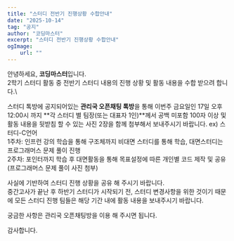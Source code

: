 ```yaml
---
title: "스터디 전반기 진행상황 수합안내"
date: "2025-10-14"
tag: "공지"
author: "코딩마스터"
excerpt: "스터디 전반기 진행상황 수합안내"
ogImage:
    url: ""
---
```


안녕하세요, **코딩마스터**입니다.\
2학기 스터디 활동 중 전반기 스터디 내용의 진행 상황 및 활동 내용을 수합 받으려 합니다.\

스터디 톡방에 공지되어있는 **관리국 오픈채팅 톡방**을 통해 이번주 금요일인 17일 오후 12:00시 까지 **각 스터디 별 팀장(또는 대표자 1인)**께서 공백 미포함 100자 이상 및 활동 내용을 뒷받침 할 수 있는 사진 2장을 함께 첨부해서 보내주시기 바랍니다.
ex) 스터디-C언어\
1주차: 인프런 강의 학습을 통해 구조체까지 비대면 스터디를 통해 학습, 대면스터디는 프로그래머스 문제 풀이 진행\
2주차: 포인터까지 학습 후 대면활동을 통해 목표설정에 따른 개인별 코드 제작 및 공유\
(프로그래머스 문제 풀이 사진 첨부)

사실에 기반하여 스터디 진행 상황을 공유 해 주시기 바랍니다.\
중간고사가 끝난 후 하반기 스터디가 시작되기 전, 스터디 변경사항을 위한 것이기 때문에 모든 스터디 진행 팀들은 해당 기간 내에 활동 내용을 보내주시기 바랍니다.

궁금한 사항은 관리국 오픈채팅방을 이용 해 주시면 됩니다.

감사합니다.
